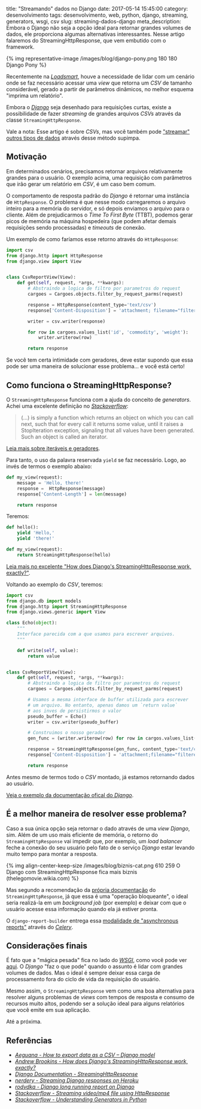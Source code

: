 title: "Streamando" dados no Django
date: 2017-05-14 15:45:00
category: desenvolvimento
tags: desenvolvimento, web, python, django, streaming, generators, wsgi, csv
slug: streaming-dados-django
meta_description: Embora o Django não seja a opção ideal para retornar grandes volumes de dados, ele proporciona algumas alternativas interessantes. Nesse artigo falaremos do StreamingHttpResponse, que vem embutido com o framework.

{% img representative-image /images/blog/django-pony.png 180 180 Django Pony %}

Recentemente na [*Loadsmart*](http://loadsmart.com/ "Book a truck with Loadsmart"),
houve a necessidade de lidar com um cenário onde se faz necessário acessar uma *view*
que retorna um *CSV* de tamanho considerável, gerado a partir de parâmetros dinâmicos,
no melhor esquema "imprima um relatório".

<!-- PELICAN_END_SUMMARY -->

Embora o [*Django*]({tag}django "Leia mais sobre Django") seja desenhado para requisições curtas, existe a possibilidade
de fazer *streaming* de grandes arquivos *CSVs* através da classe `StreamingHttpResponse`.

Vale a nota: Esse artigo é sobre *CSVs*, mas você também pode ["streamar" outros tipos de dados](http://stackoverflow.com/questions/30791228/serving-a-django-static-text-file "Serving a django static text file")
através desse método supimpa.

## Motivação

Em determinados cenários, precisamos retornar arquivos relativamente grandes para
o usuário. O exemplo acima, uma requisição com parâmetros que irão gerar um relatório
em *CSV*, é um caso bem comum.

O comportamento de resposta padrão do *Django* é retornar uma instância de `HttpResponse`.
O problema é que nesse modo carregaremos o arquivo inteiro para a memória do 
servidor, e só depois enviamos o arquivo para o cliente. Além de prejudicarmos o *Time To
First Byte* (TTBT), podemos gerar picos de memória na máquina hospedeira (que podem afetar
demais requisições sendo processadas) e *timeouts* de conexão.

Um exemplo de como faríamos esse retorno através do `HttpResponse`:

```python
import csv
from django.http import HttpResponse
from django.view import View


class CsvReportView(View):
    def get(self, request, *args, **kwargs):
        # Abstraindo a logica de filtro por parametros do request
        cargoes = Cargoes.objects.filter_by_request_parms(request)

        response = HttpResponse(content_type='text/csv')
        response['Content-Disposition'] = 'attachment; filename="filtered_cargoes.csv"'

        writer = csv.writer(response)

        for row in cargoes.values_list('id', 'commodity', 'weight'):
            writer.writerow(row)

        return response
```

Se você tem certa intimidade com geradores, deve estar supondo que essa pode ser uma
maneira de solucionar esse problema... e você está certo!

## Como funciona o StreamingHttpResponse?

O `StreamingHttpResponse` funciona com a ajuda do conceito de *generators*. Achei
uma excelente definição no [*Stackoverflow*](http://stackoverflow.com/questions/1756096/understanding-generators-in-python "Understanding Generators in Python"):

> (...) is simply a function which returns an object on which you can
> call next, such that for every call it returns some value, until it raises
> a StopIteration exception, signaling that all values have been generated.
> Such an object is called an iterator.

[Leia mais sobre iteráveis e geradores](https://www.slideshare.net/ramalho/iteraveis-e-geradores-em-python "Iteraveis e geradores em Python").

Para tanto, o uso da palavra reservada `yield` se faz necessário. Logo, ao invés de termos o exemplo abaixo:

```python
def my_view(request):
    message = 'Hello, there!'
    response =  HttpResponse(message)
    response['Content-Length'] = len(message)

    return response
```

Teremos:

```python
def hello():
    yield 'Hello,'
    yield 'there!'

def my_view(request):
    return StreamingHttpResponse(hello)
```

[Leia mais no excelente "How does Django's StreamingHttpResponse work, exactly?"](https://andrewbrookins.com/django/how-does-djangos-streaminghttpresponse-work-exactly/ "How does Django’s StreamingHttpResponse work, exactly").

Voltando ao exemplo do *CSV*, teremos:

```python
import csv
from django.db import models
from django.http import StreamingHttpResponse
from django.views.generic import View

class Echo(object):
    """
    Interface parecida com a que usamos para escrever arquivos.
    """

    def write(self, value):
        return value


class CsvReportView(View):
    def get(self, request, *args, **kwargs):
        # Abstraindo a logica de filtro por parametros do request
        cargoes = Cargoes.objects.filter_by_request_parms(request)

        # Usamos a mesma interface de buffer utilizada para escrever
        # um arquivo. No entanto, apenas damos um `return value`
        # aos inves de persistirmos o valor
        pseudo_buffer = Echo()
        writer = csv.writer(pseudo_buffer)

        # Construimos o nosso gerador
        gen_func = (writer.writerow(row) for row in cargos.values_list('id', 'commodity', 'weight'))

        response = StreamingHttpResponse(gen_func, content_type='text/csv')
        response['Content-Disposition'] = 'attachment;filename="filtered_cargoes.csv"'

        return response
```

Antes mesmo de termos todo o *CSV* montado, já estamos retornando dados ao usuário.

[Veja o exemplo da documentação ofical do *Django*](https://docs.djangoproject.com/en/1.11/howto/outputting-csv/#streaming-large-csv-files "Leia mais na documentação do Django").

## É a melhor maneira de resolver esse problema?

Caso a sua única opção seja retornar o dado através de uma *view* *Django*, sim. Além
de um uso mais eficiente de memória, o retorno do `StreamingHttpResponse`
vai impedir que, por exemplo, um *load balancer* feche a conexão do seu usuário pelo
fato de o serviço *Django* estar levando muito tempo para montar a resposta.

{% img align-center-keep-size /images/blog/biznis-cat.png 610 259 O Django com StreamingHttpResponse fica mais biznis (thelegomovie.wikia.com) %}

Mas segundo a recomendação da [própria documentação](https://docs.djangoproject.com/en/1.11/ref/request-response/#django.http.StreamingHttpResponse "Veja mais na documentação do Django")
do `StreamingHttpResponse`, já que essa é uma "operação bloqueante",
o ideal seria realizá-la em um *background job* (por exemplo) e deixar com que o
usuário acesse essa informação quando ela já estiver pronta.

O `django-report-builder` entrega essa [modalidade de "asynchronous reports"](https://django-report-builder.readthedocs.io/en/latest/quickstart/#asynchronous-report-generation "Leia mais na documentação da biblioteca")
através do [*Celery*](http://www.celeryproject.org/ "Celery: Distributed Task Queue").

## Considerações finais

É fato que a "mágica pesada" fica no lado do [*WSGI*]({tag}wsgi "Leia mais sobre WSGI"), como você pode ver [aqui](https://andrewbrookins.com/django/how-does-djangos-streaminghttpresponse-work-exactly/#the-wsgi-server "How does Django’s StreamingHttpResponse work, exactly?").
O *Django* "faz o que pode" quando o assunto é lidar com grandes volumes de dados. Mas
o ideal é sempre deixar essa carga de processamento fora do ciclo de vida da requisição do usuário.

Mesmo assim, o `StreamingHttpResponse` vem como uma boa alternativa para resolver
alguns problemas de *views* com tempos de resposta e consumo de recursos muito altos, podendo
ser a solução ideal para alguns relatórios que você emite em sua aplicação.

Até a próxima.

## Referências

- [*Aeguana - How to export data as a CSV – Django model*](http://blog.aeguana.com/2015/12/12/csv-export-data-for-django-model/)
- [*Andrew Brookins - How does Django's StreamingHttpResponse work, exactly?*](https://andrewbrookins.com/django/how-does-djangos-streaminghttpresponse-work-exactly/)
- [*Django Documentation - StreamingHttpResponse*](https://docs.djangoproject.com/en/1.11/ref/request-response/#streaminghttpresponse-objects)
- [*nerdery - Streaming Django responses on Heroku*](http://www.ericcarmichael.com/streaming-django-responses-on-heroku.html)
- [*rodvdka - Django long running report on Django*](http://www.rodvdka.co.za/heroku/long-polling/h12/h18/django/2016/10/13/long-polling-heroku.html)
- [*Stackoverflow - Streaming video/mp4 file using HttpResponse*](http://stackoverflow.com/questions/33208849/python-django-streaming-video-mp4-file-using-httpresponse)
- [*Stackoverflow - Understanding Generators in Python*](http://stackoverflow.com/questions/1756096/understanding-generators-in-python)
